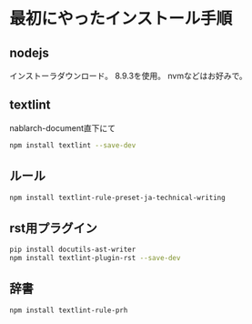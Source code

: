 # 最初にやったインストール手順

## nodejs

インストーラダウンロード。
8.9.3を使用。
nvmなどはお好みで。

## textlint

nablarch-document直下にて

```sh
npm install textlint --save-dev
```

## ルール

```sh
npm install textlint-rule-preset-ja-technical-writing
```

## rst用プラグイン

```sh
pip install docutils-ast-writer
npm install textlint-plugin-rst --save-dev
```


## 辞書

```sh
npm install textlint-rule-prh
```
